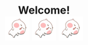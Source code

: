 <h1 align=center>
    Welcome!
    <br />
<img src="https://github.com/nitsudgo/nitsudgo/blob/main/img/roll.gif?raw=true" width='64px'>
<img src="https://github.com/nitsudgo/nitsudgo/blob/main/img/roll.gif?raw=true" width='64px'>
<img src="https://github.com/nitsudgo/nitsudgo/blob/main/img/roll.gif?raw=true" width='64px'>
</h1>

